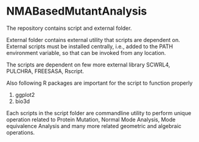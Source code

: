# NMABasedMutantAnalysis

The repository contains script and external folder.

External folder contains external utility that scripts are dependent on. External scripts must be installed centrally, i.e., added to the PATH environment variable, so that can be invoked from any location.

The scripts are dependent on few more external library SCWRL4, PULCHRA, FREESASA, Rscript.

Also following R packages are important for the script to function properly
1. ggplot2
2. bio3d


Each scripts in the script folder are commandline utility to perform unique operation related to Protein Mutation, Normal Mode Analysis, Mode equivalence Analysis and many more related geometric and algebraic operations.

